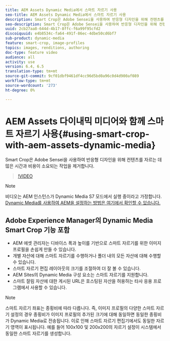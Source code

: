 ```yaml
---
title: AEM Assets Dynamic Media에서 스마트 자르기 사용
seo-title: AEM Assets Dynamic Media에서 스마트 자르기 사용
description: Smart Crop은 Adobe Sensei을 사용하여 반응형 디자인을 위해 컨텐츠를 자르는 데 많은 시간과 비용이 소요되는 작업을 제거합니다.
seo-description: Smart Crop은 Adobe Sensei을 사용하여 반응형 디자인을 위해 컨텐츠를 자르는 데 많은 시간과 비용이 소요되는 작업을 제거합니다.
uuid: 2cb27aa8-644d-4b17-8ffc-f6a99f95cfd2
discoiquuid: e4b8534c-fa64-491f-86ec-4dbe50cd6bf7
sub-product: dynamic-media
feature: smart-crop, image-profiles
topics: images, renditions, authoring
doc-type: feature video
audience: all
activity: use
version: 6.4, 6.5
translation-type: tm+mt
source-git-commit: 9cf01dbf9461df4cc96d5bd0a96c0d4d900af089
workflow-type: tm+mt
source-wordcount: '273'
ht-degree: 0%

---
```



# AEM Assets 다이내믹 미디어와 함께 스마트 자르기 사용{#using-smart-crop-with-aem-assets-dynamic-media}

Smart Crop은 Adobe Sensei을 사용하여 반응형 디자인을 위해 컨텐츠를 자르는 데 많은 시간과 비용이 소요되는 작업을 제거합니다.

>[!VIDEO](https://video.tv.adobe.com/v/21519/)

>[!NOTE]
>
>비디오는 AEM 인스턴스가 Dynamic Media S7 모드에서 실행 중이라고 가정합니다. [Dynamic Media를 사용하여 AEM을 설정하는 방법은 여기에서 확인할 수 있습니다.](https://helpx.adobe.com/experience-manager/6-3/assets/using/config-dynamic-fp-14410.html)

## Adobe Experience Manager의 Dynamic Media Smart Crop 기능 포함

* AEM 에셋 관리자는 디바이스 폭과 높이를 기반으로 스마트 자르기를 위한 이미지 프로필을 손쉽게 만들 수 있습니다.
* 개별 자산에 대해 스마트 자르기를 수행하거나 폴더 내의 모든 자산에 대해 수행할 수 있습니다.
* 스마트 자르기 편집 레이아웃의 크기를 조절하여 더 잘 볼 수 있습니다.
* AEM Sites의 Dynamic Media 구성 요소는 스마트 자르기를 지원합니다.
* 스마트 잘림 자산에 대한 게시된 URL은 호스팅된 자산을 허용하는 타사 응용 프로그램에서 사용할 수 있습니다.

>[!NOTE]
>
>스마트 자르기 좌표는 종횡비에 따라 다릅니다. 즉, 이미지 프로필의 다양한 스마트 자르기 설정의 경우 종횡비가 이미지 프로필의 추가된 크기에 대해 동일하면 동일한 종횡비가 Dynamic Media로 전송됩니다. 이로 인해 스마트 자르기 편집기에서도 동일한 자르기 영역이 표시됩니다. 예를 들어 100x100 및 200x200의 자르기 설정이 시스템에서 동일한 스마트 자르기를 생성합니다.
